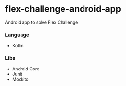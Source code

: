 # flex-challenge-android-app
Android app to solve Flex Challenge

### Language
* Kotlin

### Libs
* Android Core
* Junit
* Mockito
